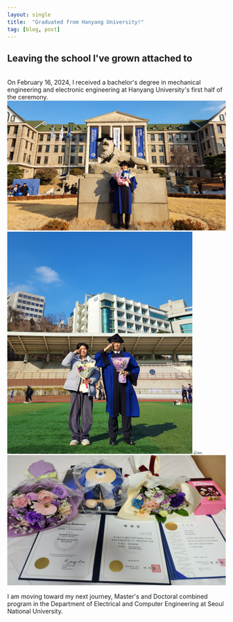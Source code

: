 ```yaml
---
layout: single
title:  "Graduated from Hanyang University!"
tag: [blog, post]
---
```

## Leaving the school I've grown attached to
<br>
On February 16, 2024, I received a bachelor's degree in mechanical engineering and electronic engineering at Hanyang University's first half of  the ceremony. 

<img src="/assets/new_images/news3.jpg" alt="avc" style="zoom:50%;" />

<img src="/assets/new_images/graduation_1.jpg" alt="avc" style="zoom:50%;" />

<img src="/assets/new_images/graduation_3.jpg" alt="avc" style="zoom:50%;" />

<img src="/assets/new_images/graduation_2.jpg" alt="avc" style="zoom:50%;" />

I am moving toward my next journey, Master's and Doctoral combined program in the Department of Electrical and Computer Engineering at Seoul National University.




<!-- ```c++#include <SPI.h>
#include <RF24.h>
#include <Servo.h>

Servo servo;      //Servo 클래스로 servo객체 생성
int value = 0;    // 각도를 조절할 변수 value
int relayPin = 2; //릴레이모듈 핀
RF24 radio(51,53);    // nRF24L01 module connections: CE pin - 51, CSN pin - 53
const byte address[6] = "00001";   // Address of the receiver

Servo Servo1;
int initialPosition1 = 80;
int finalPosition = 0;
int increment = 5;
int numReversals = 16;
//Servo Servo2;
//int initialPosition2 = 80;

void setup() {
  // 릴레이 제어 핀을 출력으로 설정
  pinMode(relayPin, OUTPUT);
  Serial.begin(9600);
  radio.begin();
  radio.openReadingPipe(1, address);
  radio.setPALevel(RF24_PA_LOW);
  radio.startListening();
  servo.attach(3);
  //Servo1.attach(3);  // Attach servo to pin 9
  //Servo1.write(initialPosition1);  // Set initial position to 0 degrees
  //Servo2.attach(5);  // Attach servo to pin 9
  //Servo2.write(initialPosition2);  // Set initial position to 0 degrees
  //delay(1000);  // Wait for the servo to reach the initial position
}
int n = 0;
void loop() {
  if (radio.available()) {
    

    int pressureValue;
    radio.read(&pressureValue, sizeof(pressureValue)+n);   // Read pressure value
    //Serial.print("Received Pressure: ");
    Serial.println(pressureValue);
    
    if( pressureValue%30 == 15 ){
      value = 0;
      servo.write(value); //value값의 각도로 회전. 
      digitalWrite(relayPin, HIGH);
      n=n+1;
    }


    else if(pressureValue%30 ==0 ){
      //value = 80;
      //servo.write(value);
      //delay(500);
      //value = 180;
      //servo.write(value);


​      
​      value = 80;
​      servo.write(value);
​      delay(1080);
​      digitalWrite(relayPin, LOW);

  //}
  // Reverse the rotation 9 times in 10-degree increments
  //for (int i = 0; i < numReversals; i++) {
       
  //}


    }
      
    // Perform desired actions with the pressure value received
  }
  }

```
 -->
